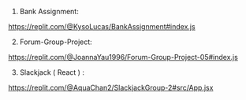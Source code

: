 1) Bank Assignment:

https://replit.com/@KysoLucas/BankAssignment#index.js

2) Forum-Group-Project:

https://replit.com/@JoannaYau1996/Forum-Group-Project-05#index.js

3) Slackjack ( React ) :

https://replit.com/@AquaChan2/SlackjackGroup-2#src/App.jsx

